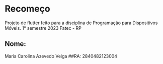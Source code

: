 # Recomeço

Projeto de flutter feito para a disciplina de Programação para Dispositivos Móveis.
1° semestre 2023
Fatec - RP
## Nome:
Maria Carolina Azevedo Veiga
##RA:
2840482123004
